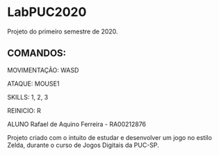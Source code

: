 # LabPUC2020
Projeto do primeiro semestre de 2020.

## COMANDOS:

MOVIMENTAÇÃO: WASD

ATAQUE: MOUSE1

SKILLS: 1, 2, 3

REINICIO: R


ALUNO
Rafael de Aquino Ferreira - RA00212876

Projeto criado com o intuito de estudar e desenvolver um jogo no estilo Zelda, durante o curso de Jogos Digitais da PUC-SP.
